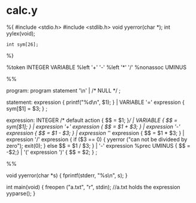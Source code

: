 # calc.y
%{
    #include <stdio.h>
    #include <stdlib.h>
    void yyerror(char *);
    int yylex(void);

    int sym[26];
%}

%token INTEGER VARIABLE
%left '+' '-'
%left '*' '/'
%nonassoc UMINUS

%%

program:
        program statement '\n'
        | /* NULL */
        ;

statement:
        expression                      { printf("%d\n", $1); }
        | VARIABLE '=' expression       { sym[$1] = $3; }
        ;

expression:
        INTEGER                         /* default action { $$ = $1; }*/
        | VARIABLE                      { $$ = sym[$1]; }
        | expression '+' expression     { $$ = $1 + $3; }
        | expression '-' expression     { $$ = $1 - $3; }
        | expression '*' expression     { $$ = $1 * $3; }
        | expression '/' expression {
            if ($3 == 0) {
                yyerror ("can not be divideed by zero"); exit(0);
            }
            else
                $$ = $1 / $3; }
        | '-' expression %prec UMINUS   { $$ = -$2;}
        | '(' expression ')'            { $$ = $2; }
        ;

%%

void yyerror(char *s) {
    fprintf(stderr, "%s\n", s);
}

int main(void) {
    freopen ("a.txt", "r", stdin);  //a.txt holds the expression
    yyparse();
}

